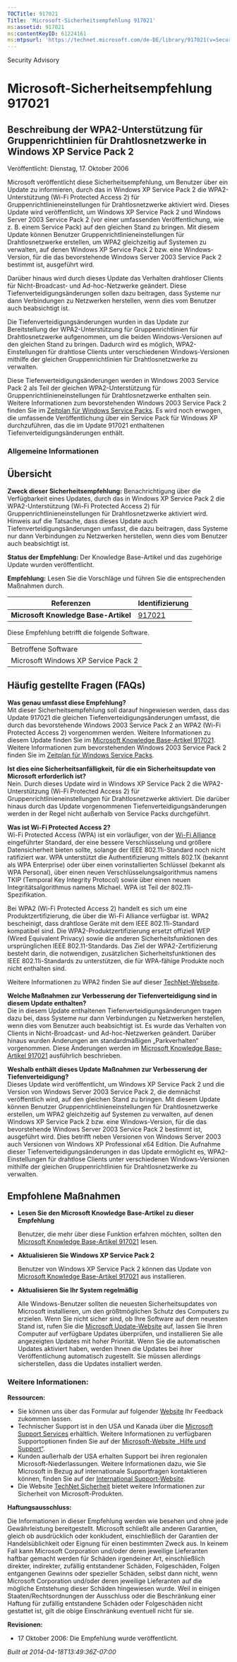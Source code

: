 ```yaml
---
TOCTitle: 917021
Title: 'Microsoft-Sicherheitsempfehlung 917021'
ms:assetid: 917021
ms:contentKeyID: 61224161
ms:mtpsurl: 'https://technet.microsoft.com/de-DE/library/917021(v=Security.10)'
---
```


Security Advisory

Microsoft-Sicherheitsempfehlung 917021
======================================

Beschreibung der WPA2-Unterstützung für Gruppenrichtlinien für Drahtlosnetzwerke in Windows XP Service Pack 2
-------------------------------------------------------------------------------------------------------------

Veröffentlicht: Dienstag, 17. Oktober 2006

Microsoft veröffentlicht diese Sicherheitsempfehlung, um Benutzer über ein Update zu informieren, durch das in Windows XP Service Pack 2 die WPA2-Unterstützung (Wi-Fi Protected Access 2) für Gruppenrichtlinieneinstellungen für Drahtlosnetzwerke aktiviert wird. Dieses Update wird veröffentlicht, um Windows XP Service Pack 2 und Windows Server 2003 Service Pack 2 (vor einer umfassenden Veröffentlichung, wie z. B. einem Service Pack) auf den gleichen Stand zu bringen. Mit diesem Update können Benutzer Gruppenrichtlinieneinstellungen für Drahtlosnetzwerke erstellen, um WPA2 gleichzeitig auf Systemen zu verwalten, auf denen Windows XP Service Pack 2 bzw. eine Windows-Version, für die das bevorstehende Windows Server 2003 Service Pack 2 bestimmt ist, ausgeführt wird.

Darüber hinaus wird durch dieses Update das Verhalten drahtloser Clients für Nicht-Broadcast- und Ad-hoc-Netzwerke geändert. Diese Tiefenverteidigungsänderungen sollen dazu beitragen, dass Systeme nur dann Verbindungen zu Netzwerken herstellen, wenn dies vom Benutzer auch beabsichtigt ist.

Die Tiefenverteidigungsänderungen wurden in das Update zur Bereitstellung der WPA2-Unterstützung für Gruppenrichtlinien für Drahtlosnetzwerke aufgenommen, um die beiden Windows-Versionen auf den gleichen Stand zu bringen. Dadurch wird es möglich, WPA2-Einstellungen für drahtlose Clients unter verschiedenen Windows-Versionen mithilfe der gleichen Gruppenrichtlinien für Drahtlosnetzwerke zu verwalten.

Diese Tiefenverteidigungsänderungen werden in Windows 2003 Service Pack 2 als Teil der gleichen WPA2-Unterstützung für Gruppenrichtlinieneinstellungen für Drahtlosnetzwerke enthalten sein. Weitere Informationen zum bevorstehenden Windows 2003 Service Pack 2 finden Sie im [Zeitplan für Windows Service Packs](https://www.microsoft.com/windows/lifecycle/servicepacks.mspx). Es wird noch erwogen, die umfassende Veröffentlichung über ein Service Pack für Windows XP durchzuführen, das die im Update 917021 enthaltenen Tiefenverteidigungsänderungen enthält.

### Allgemeine Informationen

Übersicht
---------

**Zweck dieser Sicherheitsempfehlung:** Benachrichtigung über die Verfügbarkeit eines Updates, durch das in Windows XP Service Pack 2 die WPA2-Unterstützung (Wi-Fi Protected Access 2) für Gruppenrichtlinieneinstellungen für Drahtlosnetzwerke aktiviert wird. Hinweis auf die Tatsache, dass dieses Update auch Tiefenverteidigungsänderungen umfasst, die dazu beitragen, dass Systeme nur dann Verbindungen zu Netzwerken herstellen, wenn dies vom Benutzer auch beabsichtigt ist.

**Status der Empfehlung:** Der Knowledge Base-Artikel und das zugehörige Update wurden veröffentlicht.

**Empfehlung:** Lesen Sie die Vorschläge und führen Sie die entsprechenden Maßnahmen durch.

| Referenzen                           | Identifizierung                                  |
|--------------------------------------|--------------------------------------------------|
| **Microsoft Knowledge Base-Artikel** | [917021](https://support.microsoft.com/kb/917021) |

Diese Empfehlung betrifft die folgende Software.

|                                     |
|-------------------------------------|
| Betroffene Software                 |
| Microsoft Windows XP Service Pack 2 |

Häufig gestellte Fragen (FAQs)
------------------------------

**Was genau umfasst diese Empfehlung?**  
Mit dieser Sicherheitsempfehlung soll darauf hingewiesen werden, dass das Update 917021 die gleichen Tiefenverteidigungsänderungen umfasst, die durch das bevorstehende Windows 2003 Service Pack 2 an WPA2 (Wi-Fi Protected Access 2) vorgenommen werden. Weitere Informationen zu diesem Update finden Sie im [Microsoft Knowledge Base-Artikel 917021](https://support.microsoft.com/kb/917021). Weitere Informationen zum bevorstehenden Windows 2003 Service Pack 2 finden Sie im [Zeitplan für Windows Service Packs](https://www.microsoft.com/windows/lifecycle/servicepacks.mspx).

**Ist dies eine Sicherheitsanfälligkeit, für die ein Sicherheitsupdate von Microsoft erforderlich ist?**  
Nein. Durch dieses Update wird in Windows XP Service Pack 2 die WPA2-Unterstützung (Wi-Fi Protected Access 2) für Gruppenrichtlinieneinstellungen für Drahtlosnetzwerke aktiviert. Die darüber hinaus durch das Update vorgenommenen Tiefenverteidigungsänderungen werden in der Regel nicht außerhalb von Service Packs durchgeführt.

**Was ist Wi-Fi Protected Access 2?**  
Wi-Fi Protected Access (WPA) ist ein vorläufiger, von der [Wi-Fi Alliance](https://www.wi-fialliance.org/opensection/about_overview.php) eingeführter Standard, der eine bessere Verschlüsselung und größere Datensicherheit bieten sollte, solange der IEEE 802.11i-Standard noch nicht ratifiziert war. WPA unterstützt die Authentifizierung mittels 802.1X (bekannt als WPA Enterprise) oder über einen vorinstallierten Schlüssel (bekannt als WPA Personal), über einen neuen Verschlüsselungsalgorithmus namens TKIP (Temporal Key Integrity Protocol) sowie über einen neuen Integritätsalgorithmus namens Michael. WPA ist Teil der 802.11i-Spezifikation.

Bei WPA2 (Wi-Fi Protected Access 2) handelt es sich um eine Produktzertifizierung, die über die Wi-Fi Alliance verfügbar ist. WPA2 bescheinigt, dass drahtlose Geräte mit dem IEEE 802.11i-Standard kompatibel sind. Die WPA2-Produktzertifizierung ersetzt offiziell WEP (Wired Equivalent Privacy) sowie die anderen Sicherheitsfunktionen des ursprünglichen IEEE 802.11-Standards. Das Ziel der WPA2-Zertifizierung besteht darin, die notwendigen, zusätzlichen Sicherheitsfunktionen des IEEE 802.11i-Standards zu unterstützen, die für WPA-fähige Produkte noch nicht enthalten sind.

Weitere Informationen zu WPA2 finden Sie auf dieser [TechNet-Webseite](https://www.microsoft.com/technet/community/columns/cableguy/cg0505.mspx).

**Welche Maßnahmen zur Verbesserung der Tiefenverteidigung sind in diesem Update enthalten?**  
Die in diesem Update enthaltenen Tiefenverteidigungsänderungen tragen dazu bei, dass Systeme nur dann Verbindungen zu Netzwerken herstellen, wenn dies vom Benutzer auch beabsichtigt ist. Es wurde das Verhalten von Clients in Nicht-Broadcast- und Ad-hoc-Netzwerken geändert. Darüber hinaus wurden Änderungen am standardmäßigen „Parkverhalten“ vorgenommen. Diese Änderungen werden im [Microsoft Knowledge Base-Artikel 917021](https://support.microsoft.com/kb/917021) ausführlich beschrieben.

**Weshalb enthält dieses Update Maßnahmen zur Verbesserung der Tiefenverteidigung?**  
Dieses Update wird veröffentlicht, um Windows XP Service Pack 2 und die Version von Windows Server 2003 Service Pack 2, die demnächst veröffentlich wird, auf den gleichen Stand zu bringen. Mit diesem Update können Benutzer Gruppenrichtlinieneinstellungen für Drahtlosnetzwerke erstellen, um WPA2 gleichzeitig auf Systemen zu verwalten, auf denen Windows XP Service Pack 2 bzw. eine Windows-Version, für die das bevorstehende Windows Server 2003 Service Pack 2 bestimmt ist, ausgeführt wird. Dies betrifft neben Versionen von Windows Server 2003 auch Versionen von Windows XP Professional x64 Edition. Die Aufnahme dieser Tiefenverteidigungsänderungen in das Update ermöglicht es, WPA2-Einstellungen für drahtlose Clients unter verschiedenen Windows-Versionen mithilfe der gleichen Gruppenrichtlinien für Drahtlosnetzwerke zu verwalten.

Empfohlene Maßnahmen
--------------------

-   **Lesen Sie den Microsoft Knowledge Base-Artikel zu dieser Empfehlung**

    Benutzer, die mehr über diese Funktion erfahren möchten, sollten den [Microsoft Knowledge Base-Artikel 917021](https://support.microsoft.com/kb/917021) lesen.

-   **Aktualisieren Sie Windows XP Service Pack 2**

    Benutzer von Windows XP Service Pack 2 können das Update von [Microsoft Knowledge Base-Artikel 917021](https://support.microsoft.com/kb/917021) aus installieren.

-   **Aktualisieren Sie Ihr System regelmäßig**

    Alle Windows-Benutzer sollten die neuesten Sicherheitsupdates von Microsoft installieren, um den größtmöglichen Schutz des Computers zu erzielen. Wenn Sie nicht sicher sind, ob Ihre Software auf dem neuesten Stand ist, rufen Sie die [Microsoft Update-Website](https://update.microsoft.com/microsoftupdate/) auf, lassen Sie Ihren Computer auf verfügbare Updates überprüfen, und installieren Sie alle angezeigten Updates mit hoher Priorität. Wenn Sie die automatischen Updates aktiviert haben, werden Ihnen die Updates bei ihrer Veröffentlichung automatisch zugestellt. Sie müssen allerdings sicherstellen, dass die Updates installiert werden.

### Weitere Informationen:

**Ressourcen:**

-   Sie können uns über das Formular auf folgender [Website](https://support.microsoft.com/common/survey.aspx?scid=sw;en;1257&amp;showpage=1&amp;ws=technet&amp;sd=tech) Ihr Feedback zukommen lassen.
-   Technischer Support ist in den USA und Kanada über die [Microsoft Support Services](https://go.microsoft.com/fwlink/?linkid=21131) erhältlich. Weitere Informationen zu verfügbaren Supportoptionen finden Sie auf der [Microsoft-Website „Hilfe und Support“](https://support.microsoft.com/).
-   Kunden außerhalb der USA erhalten Support bei ihren regionalen Microsoft-Niederlassungen. Weitere Informationen dazu, wie Sie Microsoft in Bezug auf internationale Supportfragen kontaktieren können, finden Sie auf der [International Support-Website](https://go.microsoft.com/fwlink/?linkid=21155).
-   Die Website [TechNet Sicherheit](https://www.microsoft.com/germany/technet/sicherheit/default.mspx) bietet weitere Informationen zur Sicherheit von Microsoft-Produkten.

**Haftungsausschluss:**

Die Informationen in dieser Empfehlung werden wie besehen und ohne jede Gewährleistung bereitgestellt. Microsoft schließt alle anderen Garantien, gleich ob ausdrücklich oder konkludent, einschließlich der Garantien der Handelsüblichkeit oder Eignung für einen bestimmten Zweck aus. In keinem Fall kann Microsoft Corporation und/oder deren jeweilige Lieferanten haftbar gemacht werden für Schäden irgendeiner Art, einschließlich direkter, indirekter, zufällig entstandener Schäden, Folgeschäden, Folgen entgangenen Gewinns oder spezieller Schäden, selbst dann nicht, wenn Microsoft Corporation und/oder deren jeweilige Lieferanten auf die mögliche Entstehung dieser Schäden hingewiesen wurde. Weil in einigen Staaten/Rechtsordnungen der Ausschluss oder die Beschränkung einer Haftung für zufällig entstandene Schäden oder Folgeschäden nicht gestattet ist, gilt die obige Einschränkung eventuell nicht für sie.

**Revisionen:**

-   17 Oktober 2006: Die Empfehlung wurde veröffentlicht.

*Built at 2014-04-18T13:49:36Z-07:00*
